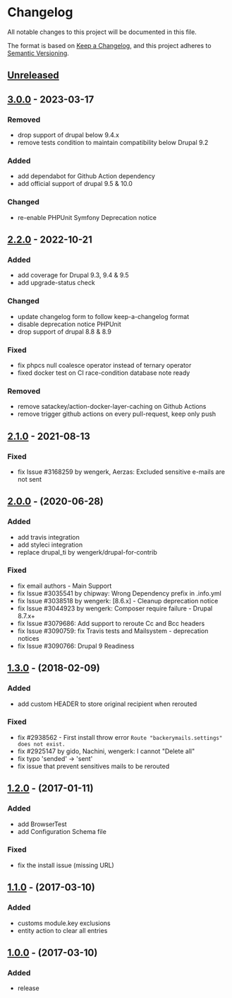 # Changelog
All notable changes to this project will be documented in this file.

The format is based on [Keep a Changelog](https://keepachangelog.com/en/1.0.0/),
and this project adheres to [Semantic Versioning](https://semver.org/spec/v2.0.0.html).

## [Unreleased]

## [3.0.0] - 2023-03-17
### Removed
- drop support of drupal below 9.4.x
- remove tests condition to maintain compatibility below Drupal 9.2

### Added
- add dependabot for Github Action dependency
- add official support of drupal 9.5 & 10.0

### Changed
- re-enable PHPUnit Symfony Deprecation notice

## [2.2.0] - 2022-10-21
### Added
- add coverage for Drupal 9.3, 9.4 & 9.5
- add upgrade-status check

### Changed
- update changelog form to follow keep-a-changelog format
- disable deprecation notice PHPUnit
- drop support of drupal 8.8 & 8.9

### Fixed
- fix phpcs null coalesce operator instead of ternary operator
- fixed docker test on CI race-condition database note ready

### Removed
- remove satackey/action-docker-layer-caching on Github Actions
- remove trigger github actions on every pull-request, keep only push

## [2.1.0] - 2021-08-13
### Fixed
- fix Issue #3168259 by wengerk, Aerzas: Excluded sensitive e-mails are not sent

## [2.0.0] - (2020-06-28)
### Added
- add travis integration
- add styleci integration
- replace drupal_ti by wengerk/drupal-for-contrib

### Fixed
- fix email authors - Main Support
- fix Issue #3035541 by chipway: Wrong Dependency prefix in .info.yml
- fix Issue #3038518 by wengerk: \[8.6.x] - Cleanup deprecation notice
- fix Issue #3044923 by wengerk: Composer require failure - Drupal 8.7.x+
- fix Issue #3079686: Add support to reroute Cc and Bcc headers
- fix Issue #3090759: fix Travis tests and Mailsystem - deprecation notices
- fix Issue #3090766: Drupal 9 Readiness

## [1.3.0] - (2018-02-09)
### Added
- add custom HEADER to store original recipient when rerouted

### Fixed
- fix #2938562 - First install throw error `Route "backerymails.settings" does not exist.`
- fix #2925147 by gido, Nachini, wengerk: I cannot "Delete all"
- fix typo 'sended' -> 'sent'
- fix issue that prevent sensitives mails to be rerouted

## [1.2.0] - (2017-01-11)
### Added
- add BrowserTest
- add Configuration Schema file

### Fixed
- fix the install issue (missing URL)

## [1.1.0] - (2017-03-10)
### Added
- customs module.key exclusions
- entity action to clear all entries

## [1.0.0] - (2017-03-10)
### Added
- release

[Unreleased]: https://github.com/antistatique/drupal-backerymails/compare/3.0.0...HEAD
[3.0.0]: https://github.com/antistatique/drupal-backerymails/compare//8.x-2.2...3.0.0
[2.2.0]: https://github.com/antistatique/drupal-backerymails/compare/8.x-2.1...8.x-2.2
[2.1.0]: https://github.com/antistatique/drupal-backerymails/compare/8.x-2.0...8.x-2.1
[2.0.0]: https://github.com/antistatique/drupal-backerymails/compare/8.x-1.3...8.x-2.0
[1.3.0]: https://github.com/antistatique/drupal-backerymails/compare/8.x-1.2...8.x-1.3
[1.2.0]: https://github.com/antistatique/drupal-backerymails/compare/8.x-1.1...8.x-1.2
[1.1.0]: https://github.com/antistatique/drupal-backerymails/compare/8.x-1.0...8.x-1.1
[1.0.0]: https://github.com/antistatique/drupal-backerymails/releases/tag/8.x-1.0
